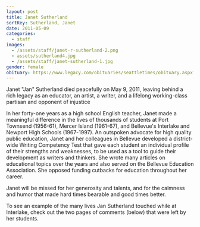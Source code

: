 ```yaml
---
layout: post
title: Janet Sutherland
sortKey: Sutherland, Janet
date: 2011-05-09
categories:
  - staff
images:
  - /assets/staff/janet-r-sutherland-2.png
  - assets/sutherland4.jpg
  - /assets/staff/janet-sutherland-1.jpg
gender: female
obituary: https://www.legacy.com/obituaries/seattletimes/obituary.aspx?pid=151504027
---
```

Janet "Jan" Sutherland died peacefully on May 9, 2011, leaving behind a rich legacy as an educator, an artist, a writer, and a lifelong working-class partisan and opponent of injustice

In her forty-one years as a high school English teacher, Janet made a meaningful difference in the lives of thousands of students at Port Townsend (1956-61), Mercer Island (1961-67), and Bellevue's Interlake and Newport High Schools (1967-1997). An outspoken advocate for high quality public education, Janet and her colleagues in Bellevue developed a district-wide Writing Competency Test that gave each student an individual profile of their strengths and weaknesses, to be used as a tool to guide their development as writers and thinkers. She wrote many articles on educational topics over the years and also served on the Bellevue Education Association. She opposed funding cutbacks for education throughout her career. 

Janet will be missed for her generosity and talents, and for the calmness and humor that made hard times bearable and good times better.

To see an example of the many lives Jan Sutherland touched while at Interlake, check out the two pages of comments (below) that were left by her students.